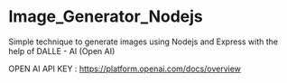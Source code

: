 # Image_Generator_Nodejs

Simple technique to generate images using Nodejs and Express with the help of DALLE - AI (Open AI)

OPEN AI API KEY : https://platform.openai.com/docs/overview
